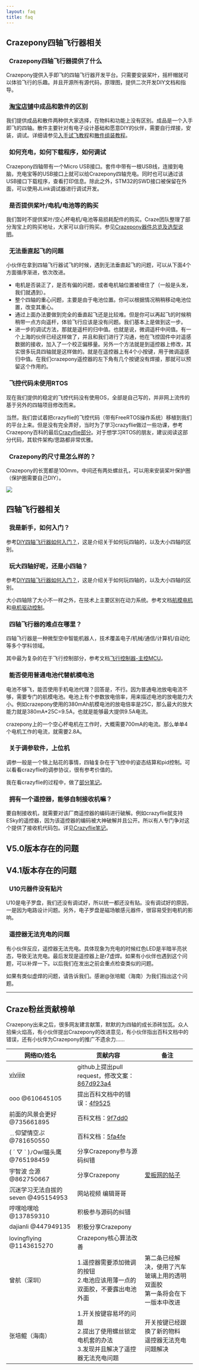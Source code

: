 ```yaml
---
layout: faq
title: faq
---
```


## Crazepony四轴飞行器相关

### <i class="fa fa-arrow-right"></i>&nbsp;&nbsp;Crazepony四轴飞行器提供了什么

Crazepony提供入手即飞的四轴飞行器开发平台。只需要安装桨叶，摇杆帽就可以体验飞行的乐趣。并且开源所有源代码，原理图，提供二次开发DIY文档和指导。

### <i class="fa fa-arrow-right"></i>&nbsp;&nbsp;[淘宝店铺](http://shop111225004.taobao.com/category-955813395-834909469.htm?spm=a1z10.1.w5002-8186408937.3.WeUcc2&search=y&catName=crazepony)中成品和散件的区别

我们提供成品和散件两种供大家选择，在物料和功能上没有区别。成品是一个入手即飞的四轴。散件主要针对有电子设计基础和愿意DIY的伙伴，需要自行焊接，安装，调试。详细请参见[入手试飞教程](./wiki/user-guide.html)和[散件组装教程](./wiki/assemble-guide.html)。

### <i class="fa fa-arrow-right"></i>&nbsp;&nbsp;如何充电，如何下载程序，如何调试

Crazepony四轴带有一个Micro USB接口。套件中带有一根USB线，连接到电脑，充电宝等的USB接口上就可以给Crazepony四轴充电。同时也可以通过该USB接口下载程序，查看打印信息。除此之外，STM32的SWD接口被保留在外面，可以使用JLink调试器进行调试开发。

### <i class="fa fa-arrow-right"></i>&nbsp;&nbsp;是否提供桨叶/电机/电池等的购买

我们暂时不提供桨叶/空心杯电机/电池等易损耗配件的购买。Craze团队整理了部分淘宝上的购买地址，大家可以自行购买。参见[Crazepony器件总览及选型说明](wiki/ic-readme.html)。

### <i class="fa fa-arrow-right"></i>&nbsp;&nbsp;无法垂直起飞的问题
小伙伴在拿到四轴飞行器试飞的时候，遇到无法垂直起飞的问题，可以从下面4个方面循序渐进，依次改进。

* 电机是否装正了，是否有偏的问题，或者电机轴位置被缠住了（一般是头发，我们就遇到）。
* 整个四轴的重心问题，主要是由于电池位置。你可以根据情况稍稍移动电池位置，改变其重心。
* 通过上面办法要做到完全的垂直起飞还是比较难。但是你可以再起飞的时候稍稍带一点方向遥杆，体验飞行应该是没有问题。我们基本上是做到这一步。
* 进一步的调试方法，那就是遥杆的归中值。也就是说，微调遥杆中间值。有一个上海的伙伴已经这样做了，并且和我们进行了沟通，他在飞控固件中对遥感数据的接收，加入了一个校正偏移量。另外一个方法就是到遥控器上修改，其实很多玩具四轴就是这样做的。就是在遥控器上有4个小按键，用于微调遥感归中值。在我们crazepony遥控器的左下角有几个按键没有焊接，那就可以预留这个作用的。

### <i class="fa fa-arrow-right"></i>&nbsp;&nbsp;飞控代码未使用RTOS
现在我们提供的稳定的飞控代码没有使用OS，全部是自己写的，并非网上流传的基于另外的四轴项目修改而来。

当然，我们尝试着把crazyflie的飞控代码（带有FreeRTOS操作系统）移植到我们的平台上来。但是没有完全弄好，当时为了学习crazyflie做过一些功课，参考Crazepony百科的最后[Crazyflie部分](http://www.crazepony.com/wiki.html)。对于想学习RTOS的朋友，建议阅读这部分代码，其软件架构/思路都非常优雅。

### <i class="fa fa-arrow-right"></i>&nbsp;&nbsp;Crazepony的尺寸是怎么样的？

Crazepony的长宽都是100mm，中间还有两处螺丝孔，可以用来安装桨叶保护圈（保护圈需要自己DIY）。

![](/assets/img/crazepony-size.jpg)

## 四轴飞行器相关

### <i class="fa fa-arrow-right"></i>&nbsp;&nbsp;我是新手，如何入门？

参考[DIY四轴飞行器如何入门？](2014/07/31/diy-quadcopter.html)，这是介绍关于如何玩四轴的，以及大小四轴的区别。


### <i class="fa fa-arrow-right"></i>&nbsp;&nbsp;玩大四轴好呢，还是小四轴？

参考[DIY四轴飞行器如何入门？](2014/07/31/diy-quadcopter.html)，这是介绍关于如何玩四轴的，以及大小四轴的区别。

大小四轴除了大小不一样之外，在技术上主要区别在动力系统。参考文档[航模电机](http://www.crazepony.com/wiki/motor-aircraft-model.html)和[电机驱动控制](http://www.crazepony.com/wiki/motor-control-ic.html)。


### <i class="fa fa-arrow-right"></i>&nbsp;&nbsp;四轴飞行器的难点在哪里？

四轴飞行器是一种微型空中智能机器人，技术覆盖电子/机械/通信/计算机/自动化等多个学科领域。

其中最为复杂的在于飞行控制部分，参考文档[飞行控制器-主控MCU](http://www.crazepony.com/wiki/main-controller-mcu.html)。

### <i class="fa fa-arrow-right"></i>&nbsp;&nbsp;能否使用普通电池代替航模电池
电池不够飞，能否使用手机电池代理？回答是，不行。因为普通电池放电电流不够，需要专门的航模电池。电池上有个参数放电倍率，用来描述电池的放电能力大小。例如crazepony使用的380mAh航模电池的放电倍率是25C，那么最大的放大能力就是380mA*25C=9.5A，也就是能够最大提供9.5A电流。

crazepony上的一个空心杯电机在工作时，大概需要700mA的电流。那么单单4个电机工作的电流，就需要2.8A。

### <i class="fa fa-arrow-right"></i>&nbsp;&nbsp;关于调参软件，上位机

调参一般是一个锦上贴花的事情，四轴复杂在于飞控中的姿态结算和pid控制。可以看看crazyflie的调参协议，很有参考价值的。

我在看crazyflie的过程中，做了[部分笔记](http://www.crazepony.com/wiki/comm-protocol.html)。

### <i class="fa fa-arrow-right"></i>&nbsp;&nbsp;拥有一个遥控器，能够自制接收机嘛？

要自制接收机，就需要对该厂商遥控器的编码进行破解。例如crazyflie就支持ESky的遥控器，因为该遥控器的编码被大神破解并且公开。所以有人专门争对这个提供了接收机代码包。详见[Crazyflie笔记](http://www.crazepony.com/wiki/comm-protocol.html)。

## V5.0版本存在的问题

## V4.1版本存在的问题

### <i class="fa fa-arrow-right"></i>&nbsp;&nbsp;U10元器件没有贴片
U10是电子罗盘，我们还没有调试好，所以统一都还没有贴。没有调试好的原因，一是因为电路设计问题。另外，电子罗盘是磁场敏感元器件，很容易受到电机的影响。

### <i class="fa fa-arrow-right"></i>&nbsp;&nbsp;遥控器无法充电的问题
有小伙伴反应，遥控器无法充电。具体现象为充电的时候红色LED是半暗半亮状态，导致无法充电。最后发现是遥控器上是r7虚焊。如果有小伙伴也遇到这个问题，可以补焊一下。以后我们在发出之前会重点检查类似的问题。

如果有类似虚焊的问题，请告诉我们。感谢@张培鲲（海南）为我们指出这个问题。

<hr>

## Craze粉丝贡献榜单
Crazepony出来之后，很多网友建言献策，默默的为四轴的成长添砖加瓦。众人拾柴火焰高，有小伙伴提出Crazepony的改进意见，有小伙伴指出百科文档中的错误，还有小伙伴为Crazepony的推广不遗余力……

<table class="table table-bordered table-hover">
  <thead>
    <tr>
      <th>网络ID/姓名</th>
      <th>贡献内容</th>
      <th>备注</th>
    </tr>
  </thead>
  <tbody>
    <tr>
      <td><a href="https://github.com/vivijie">vivijie</a></td>
      <td>github上提出pull request，修改文案：<a href="https://github.com/Crazepony/crazepony.github.io/commit/867d923a49998694ee0d9fe43ec7844996a46968">867d923a4</a></td>
      <td></td>
    </tr>
    <tr>
      <td>ooo @610645105</td>
      <td>提出百科文档中的错误：<a href="https://github.com/Crazepony/crazepony.github.io/commit/4f95259939399d11b0d2852eed54b8afe7a567a1">4f9525</a></td>
      <td></td>
    </tr>
    <tr>
      <td>前面的风景会更好 @735661895</td>
      <td>百科文档：<a href="https://github.com/Crazepony/crazepony.github.io/commit/9f7dd03c12828adfe62f6f87393e8bc5b65db66c">9f7dd0</a></td>
      <td></td>
    </tr>
    <tr>
      <td>﹎仰望情空ぷ @781650550</td>
      <td>百科文档：<a href="https://github.com/Crazepony/crazepony.github.io/commit/5fa4fe0c9d02a5ea579ceb44a6a9e88c03fbd4d9">5fa4fe</a></td>
      <td></td>
    </tr>
    <tr>
        <td>( ´ ▽ ` )ﾉOwl猫头鹰 @765198459</td><td> 分享Crazepony参与源码纠错</td>
        <td></td>
    </tr>
    <tr>
        <td>宇智波 佥源  @862750667</td><td> 分享Crazepony</td>
        <td><a href="http://www.eeboard.com/bbs/thread-37979-1-1.html">爱板网的帖子</a></td>
    </tr>
    <tr>
        <td>沉迷学习无法自拔的seven  @495154953</td><td> 网站视频 编辑哥哥</td>
        <td></td>
    </tr>
    <tr>
        <td>哼嘿哈嘿哈  @137859310</td><td> 积极参与源码的纠错</td>
        <td></td>
    </tr>
    <tr>
        <td>dajianli @447949135</td><td> 积极分享Crazepony</td>
        <td></td>
    </tr>
    <tr>
        <td>lovingflying  @1143615270</td>
        <td> Crazepony核心算法改善</td>
        <td></td>
    </tr>
    <tr>
        <td>曾航（深圳）</td>
        <td>1.遥控器需要添加微调的按钮<br>2.电池应该用薄一点的双面胶，不要露出电池外面</td>
        <td>第二条已经解决，使用了汽车玻璃上用的透明双面胶<br>第一条将会在下一版本中改进</td>
    </tr>
    <tr>
        <td>张培鲲（海南）</td>
        <td>1.开关按键容易坏的问题<br>2.提出了使用螺丝锁定电机套的办法<br>3.发现并且解决了遥控器无法充电问题</td>
        <td>开关按键已经跟换了新的物料<br>遥控器无法充电问题解决</td>
    </tr>
  </tbody>
</table>

